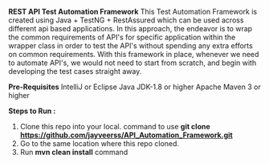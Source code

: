 **REST API Test Automation Framework**
This Test Automation Framework is created using Java + TestNG + RestAssured which can be used across different api based applications. In this approach, 
the endeavor is to wrap the common requirements of API's for specific application within the wrapper class in order to test the API's without spending 
any extra efforts on common requirements. With this framework in place, whenever we need to automate API's, we would not need to start from scratch, 
and begin with developing the test cases straight away.

**Pre-Requisites**
  IntelliJ or Eclipse
  Java JDK-1.8 or higher
  Apache Maven 3 or higher

**Steps to Run :**
1) Clone this repo into your local. command to use  **git clone https://github.com/jayveerss/API_Automation_Framework.git**
2) Go to the same location where this repo cloned.
3) Run **mvn clean install** command
